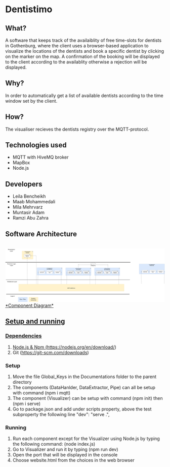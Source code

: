 # Dentistimo

## What?
A software that keeps track of the availaiblity of free time-slots for dentists in Gothenburg, where the client uses a browser-based application to visualize the locations of the dentists and book a specific dentist by clicking on the marker on the map. A confirmation of the booking will be displayed to the client according to the availablity otherwise a rejection will be displayed.

## Why?
In order to automatically get a list of available dentists according to the time window set by the client.

## How?
The visualiser recieves the dentists registry over the MQTT-protocol.

## Technologies used
*  MQTT with HiveMQ broker
*  MapBox
*  Node.js

## Developers
* Leila Bencheikh
* Maab Mohammedali
* Mila Mehrvarz
* Muntasir Adam
* Ramzi Abu Zahra

## Software Architecture


<br>
<a href="https://viewer.diagrams.net/?tags=%7B%7D&highlight=0000ff&edit=_blank&layers=1&nav=1&title=Untitled%20Diagram.drawio#R7V1fd5u4Ev80eUwOkkDAY5O023O3ve3eZnd7%2B4ZtbLPBxsU4ifvpVxiEkRCxHCOBMW1PEwTGMPObPxrNjK7Q3eLlt9hbzT9HEz%2B8gsbk5QrdX0FoQtMlP9KRbTYCoIOykVkcTLIxYz%2FwLfjl5xfS0U0w8df5WDaURFGYBCt2cBwtl%2F44Yca8OI6e2cumUThhBlbezK8MfBt7YXX072CSzLNRB9r78Y9%2BMJvTbwY4f%2BOFRy%2FO32Q99ybRc2kIvb9Cd3EUJdlvi5c7P0ypx9LlQ83Z4sFif5nIfODHE%2FCc0Wz1%2B9MSONv3H78bD39e53d58sJN%2FsJXEIfkfrer9JGTbU4H%2FHOTPuftwotnwfIKvSNn8eqF%2FG%2BU%2FicXpPzxX5JrLwxm%2BXVj8oB%2BXJyeRsvker1jdHoWwvSj9P7kt1n%2BM8x%2BfljxY914spHwKWRv4S1W5JewenQXLVbRMmUpHWY%2FwlNnVHmu%2BKQH6z7Vs4GHYOH%2FRW468ZIofo0eoneZBE%2BnE%2Bk0ADTJK9E7716RjkLma2DOi%2FvQn6bnoyc%2FnoY71TQNiMpAt%2FNkQX7cg5RUcbR6IEz2Ux1j5A%2BXq%2BlUh92mH7mLQsKE9N5o4vnOdEzG10kcPfqlM3js%2BKNp8TxlxUW1kB8TrJSGckX2mx8t%2FCTekkvysxg72Udys%2BKYODt%2B3uto28wV77yknwtt7OV2YVbce686yS%2B59jxCk0KBJuXoTizAKv11XMg4uv3HT5IttSwOHShMiimgeJV%2Br6p2aaKCCgmhiIL5WOyHXhI8sWZSRNX8%2B75GQarU6JddQ5PhoMneIJpO1wRyPFOKh347n1CDFu819Var23ZiqlTxNv5Y8qqu5i6dMHcXR%2Fi%2FgvWGPMgvX6mBVAqchnncJUs5nU7hWGgpJ3iELdyMpbzGhs0oWmQ5FT2PhIoemfVK%2FSRTaXbNVKJjqXoZptKq8ukOXr0rKW1yeNu0mJ6mM%2F72R%2Bsg8cUyz4HsGOFtQhQtkxVFkx6XcAQcAZBcVU4rlpfERTTZpGMKxdA6lqKaxZDlnq1LDN3DTIqjzXLiT3LsRnEyj2bR0gs%2FRdEqR%2FiOSzlTvE0SscbLX07epdEycrgkop2NfNjZuN0t149%2BMp7Tg2gTj%2F2vfkzm4MS1%2BbbyxsFylp9MdlJUc1JaqrKvOIyVhMps7Swov6E%2FYeJ8VUg1jA7L4vCREy37VPMgofFSXSiZe%2BH0LojHYRUrhJfx9nt6cGPRw%2F%2BXDmmUFxe%2BD9UmgEeaNF66gwPgctbahVJAIIT1tqXLVukFayVQEQV9OaiQ2wSrdcrb5zkxp6kUp2eeY2%2FFQoJ6yMUsx1uvsjj8NHhJsXYb%2B8Rse6PdnVOe5i9Gvsa6vbLuUyRukjBYEg%2BYhvArGkeFNUYWZ40dgTUWmBOgyhgDgaLvvL%2F1bTNaj%2BNgVDfHbNflsiFieOyiqsug1%2BOCEnpao8tVYG7wuVg2CXRk52Xx62YUBut5N0URAJuN2XdAFo%2BI2WuQxTfQ9DJkURCy77wsfopmwbiLcuianRPDI%2BKBOsSw69HAlsQQSUwbLi8OQdFycAKK8gtVT0ABQJgVcBuz91AciUASVrXHkYjDiJENWehDjN0yYkRr8hcXkADAAhwbBJZZZ0ACSRjmC9T40vKLNclvsaRbAAfdQHv%2FF%2BmVZsGyYf%2F0v%2F8SJNmdsY3z4%2BzWBrDy4%2FsX%2BhzpwbZ0UIA0H3s7Gqmq7g4aTZOLuem2JhKLmhdgTZDNs6Fta2IP1qQ%2BAHtYfl098uu4vDHRLL7OJZiPE9wP6QmnJsBUAkq6ASORH9F%2Ffe%2FCjk0eTM0JCTrV%2Fd75My3q7OXOH%2Byk82dCPbqAr8vQrQtMzTFKPcZj99k9nnZH2xpoavBEdIGpsnivG0wSgcz%2BGxZc8QfbNiyXmA%2BpPm3NcRk2g6Im4IC0vSEDLieJfAbckV%2B0R1d2y0a1gi0KL3SnYCgWPkNfyqH6%2FXaNvJzaYqn%2B0e3zHw8P5PxHojs%2F%2F0F%2BuU1dsVieDJzl6UHFmG1YvCmAFZOPDJrOxeY4qLL6do%2Bih6XpI7aZ6aPruq9OH0UTUX46WZp4GA5ipx6GAQ7MJ3ZHzc1QZYNVtqbViWsTGwy4Heetbo5puYRfhmk5BsYmALzQIEzIbRgQ265r2XzVXo0P1JSX4kgsqZ%2BLuPCgZ2fLr2o99W6zQZ3bnO%2FYQakU7%2F%2B8DV3Q4tZ0saMZQD1e%2B%2B8WgBxWIQHAJ1rKY8Y0D9xKNWg0L%2F23FPPFzlFGu9mYr6xFpdVM6i2qyWpAS7LgrTHQSaz3n1%2FMV3%2BlrD7AWBxgkN5SWUdiKtH%2FuC7xhDk2CBqDaA3sOqKV%2F2zKnb6%2FzCwf4brSKMIFQiuC22hJrvvkbZk5fnb%2Fmil9Gqtgmc7Ov3MrVJ6s50MVcKTsCcZe%2BC4%2FsQgmk7AOZazSKkEANTXTB4RgN%2By8BdFloHI1A9XwZRggZTAQxfcbgsHtZk0Ebb1OIZAV6AxQqPFDi%2FZ55aAPze3UAgRXlEHQEBA%2B76j9TEg2QGAPAcwuuAJIazl0YODj5BEvHv%2BbjB%2B3Xz5Ft8bP979ehP1pX%2FXtDphrnm6tdK%2B8tgE7uQfYFWhdLAiwgiaacgkpfXTA6DRKa4plmwbuHKWrkZWvwSrVQ%2BltoUHmE7v2uBejdzC3jAtsQTdXCEyNaqcax8hr6wsuFX0vLohRyHZ5RpktM0rz3P9yo5Q2F6XEgLuLfJSSFhLX3qq5KKUQM6Lp%2FxvcymrJvz8jwBj8SGBYnB%2BJ6YAOPzKMfkU%2Fv4x%2F%2Fvjj5z9z8z%2FOU%2FL%2BudF9DhpPYOhlXsXV0PW5HcJ%2FiOKFl9zN%2FfFReSxD4%2BfObZFQ0bkCzfyKGuYKAB2aHK9ljwShFoaHvbVGGz8fIGC9pailquZWL%2BobPwtpcI4Nl5Q3IjxRGrmQjwurc1xlbZeETNbadektkoi6JInqmy4JaXCOLdhVtyE8SRARYjnZvhxq7cH%2BFjm0BjkUxQw6L4cqWxCeJIPA6JoMSvQcaFcG7UEG%2B78PAhfGPZju9ZqmKqd7iec5akLF0GXzSYpy0eaTu8SvdUH7IDSCF0F6oE68FGHgtvAikWFwFsmAp3nFgF3ecbHAIivKBRSzRSJUNCh7eeE1lQivBThHDjt6Gg%2BKX1JzzVN%2FGg%2FKYLE1jCHzxoaOQf9wi8eybQoaA5lE2Kz%2F9sKiiYGdsRc9rjxq0F4IiofE5KyZb54qy5y50O3rXVClkN65pBq4VOJEuvHSl0Khk3S907WpgeYGoefeWLAR5y7zshQkFprWjQUK586gvKy0HtEl8pqDjF1tIKjV21AGLn7NXbP9kNnrr%2F%2F2g8g418exbQsCRTG%2FzmT%2F9TIpccgGbYnw917iffSWk3DIBb3cXFDoALYMzhYUdopzQd1XzO5pSnhIMmza0lb3bjCqxY56Eyv07u34lswKOKQZEiIMeYaN5xnyu7m1L4tDEluTDAb8jhvtM3jIkJIJS0DZsDZSlfJCkUKRY3GVHYrjEmjIkToSMbJ5FsoQY7aMmCFLascGriDLNQUqX2ckS%2Fdey%2Beq8aXlV00OC%2BJ7HrgWaDFRSma%2F5fPX%2F%2Fu1NNekx0wX9LbW0pSBzDJuTBsXa2lc5yNk4BtQakzt6MXckDe145HJcqV9CzIkTklZENm1TKQmFQYZNm9BNHuAQ%2B7UkYiRnmUqQkwlPqEbMUP21E5w3a7NGS4ifyrdcIXNn2rT5TPVZLhAx3aJywd4n27v8rnMZiSWXgUw5FK14IAog5rLea6azYnMftL9NydE4jmr3rY5EWy5%2FD9%2FFqzpvYXNnbaEchM%2FRoc5NcoUxKdRMeCNH2c7tfElYwAV0ozQuxoocVfD03oWmHRrO7ohk%2BvS1vll0ouSKADf4LI54vcz%2FodoYVuusiHdYIfGb%2Biuee0Yc1NSZ5uOGlUMXJMx6wwuHXW7ZItfsu%2FBxJIG0QwfRR0akMPOSGwH6kXMWYcCGzMojssl%2B1CHqjVLXr%2F%2FzvFpsDBTunWZsPS0KA1EcYKuiieTz3HpbGb0eVI939Ynih6JI6Ehz1kRAppk1uWlNwOLa1%2FiCDaQ0Nzq1pQIfrTe67bOQb2oZreWILDQ%2BbTIbieiAwtzXZ1QFUt6cyOtapiiVh5barNZE7i7qER0ujXoWQljpxPRyXNzBfzty6JEyKBlWYSDLF5bgnl652Wxs%2FUCwHY7J4cSuT8ty2FNqtxlyWGPNznLXqSZXoi5ujoYgLXUhOWBa%2FPtJvRG4i2JhJuzjsQ3jhjYLmKgUWlQohkxEqlA3Y3EN2aZXZdrUGILLLPOSLw1FPI1Kr9Y0Uoa5HICXBu1WNaBL6Ksr7P9b5WBDNhpA1wGaABBvbl8eCgAzHhR062%2BLUuBBfGywVLUxvgPC7Ga2ixQrD615OnhvmfptDabVIYYPlykGzFnnaXT2NzAxh2bG%2BAeF%2Bx1tv0tVtTg2kL2jenu29%2ByEUbi5XFBRtUy38siv5YqNuR9DlXg4hfhdVuQoQBwx4aK69e2BelnASBfNFC2H6%2FajgbthG1UlcOPJ%2BA5o9nq96clcLbvP343Hv6s22X8VJE3bXRj4pq9chzLvtFctIV7WQJYCzrGZWnVYREBUWeRAQB0Bze6WortG2gbxT%2B9OLQlQqPdNUWNlRwYiJ3M2NRHad4UkcM4SjMz9mwkhJx%2FjiZ%2BesW%2F"> <img  src="./Component.png"><br>
*Component Diagram*

## Setup and running

### Dependencies
1. Node.js & Npm (https://nodejs.org/en/download/)
2. Git (https://git-scm.com/downloads)

### Setup
1. Move the file Global_Keys in the Documentations folder to the parent directory
2. The components (DataHanlder, DataExtractor, Pipe) can all be setup with command (npm i mqtt)
3. The component (Visualizer) can be setup with command  (npm init) then (npm i serve)
4. Go to package.json and add under scripts property, above the test subproperty the following line "dev": "serve .",



### Running

1. Run each component except for the Visualizer using Node.js by typing the following command:  (node index.js)
2. Go to Visualizer and run it by typing (npm run dev)
3. Open the port that will be displayed in the console
4. Choose website.html from the choices in the web browser

